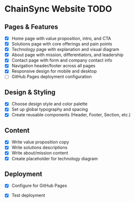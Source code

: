 # ChainSync Website TODO

## Pages & Features
- [x] Home page with value proposition, intro, and CTA
- [x] Solutions page with core offerings and pain points
- [x] Technology page with explanation and visual diagram
- [x] About page with mission, differentiators, and leadership
- [x] Contact page with form and company contact info
- [x] Navigation header/footer across all pages
- [x] Responsive design for mobile and desktop
- [ ] GitHub Pages deployment configuration

## Design & Styling
- [x] Choose design style and color palette
- [x] Set up global typography and spacing
- [x] Create reusable components (Header, Footer, Section, etc.)

## Content
- [x] Write value proposition copy
- [x] Write solutions descriptions
- [x] Write about/mission content
- [x] Create placeholder for technology diagram

## Deployment
- [x] Configure for GitHub Pages
- [x] Test deployment

